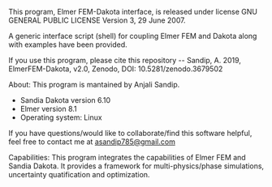 This program, Elmer FEM-Dakota interface, is released under license GNU GENERAL
PUBLIC LICENSE Version 3, 29 June 2007.

A generic interface script (shell) for coupling Elmer FEM and Dakota along 
with examples have been provided.

If you use this program, please cite this repository -- Sandip, A. 2019, ElmerFEM-Dakota, v2.0, Zenodo,  DOI: 10.5281/zenodo.3679502 


About:
This program is mantained by Anjali Sandip.

 - Sandia Dakota version 6.10
 - Elmer version 8.1
 - Operating system: Linux

If you have questions/would like to collaborate/find this software helpful, 
feel free to contact me at asandip785@gmail.com

Capabilities:
This program integrates the capabilities of Elmer FEM and Sandia Dakota. 
It provides a framework for multi-physics/phase simulations, 
uncertainty quatification and optimization.







